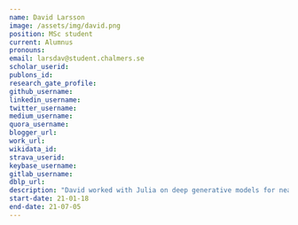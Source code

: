 ```yaml
---
name: David Larsson 
image: /assets/img/david.png
position: MSc student
current: Alumnus
pronouns: 
email: larsdav@student.chalmers.se
scholar_userid: 
publons_id:
research_gate_profile:
github_username:
linkedin_username:
twitter_username:
medium_username:
quora_username:
blogger_url:
work_url:
wikidata_id:
strava_userid:
keybase_username:
gitlab_username:
dblp_url:
description: "David worked with Julia on deep generative models for near-term quantum device control with applications in chemistry. Co-supervised by [Assistant Professor Morten Kjaergaard](https://www.nbi.ku.dk/english/staff/?pure=en/persons/290081) (NBI, University of Copenhagen)."
start-date: 21-01-18
end-date: 21-07-05
---
```


